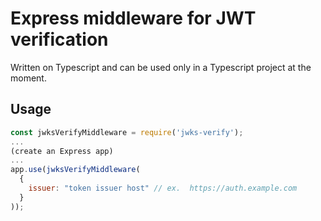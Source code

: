 # Express middleware for JWT verification


Written on Typescript and can be used only in a Typescript project at the moment.

## Usage 

```javascript
const jwksVerifyMiddleware = require('jwks-verify');
...
(create an Express app)
...
app.use(jwksVerifyMiddleware(
  {
    issuer: "token issuer host" // ex.  https://auth.example.com
  }
));
```
